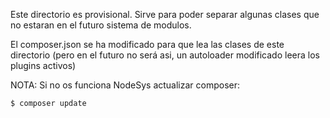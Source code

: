 Este directorio es provisional.
Sirve para poder separar algunas clases que no estaran en el futuro sistema de modulos.

El composer.json se ha modificado para que lea las clases de este directorio (pero en el futuro no será asi, un autoloader modificado leera los plugins activos)

NOTA:
Si no os funciona NodeSys actualizar composer:
    
    $ composer update


